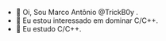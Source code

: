 - 👋 Oi, Sou Marco Antônio @TrickB0y .
- 👀 Eu estou interessado em dominar C/C++.
- 🌱 Eu estudo C/C++.
